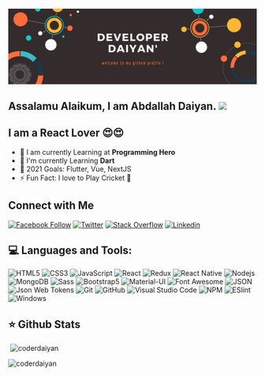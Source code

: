 ![Banner](/assets/bg.png)

<!-- welcome message -->
<h2>Assalamu Alaikum, I am Abdallah Daiyan. <img src="https://media.giphy.com/media/hvRJCLFzcasrR4ia7z/giphy.gif" width="25px"> </h2>

###

## I am a React Lover 😍😍

- 📙 I am currently Learning at **Programming Hero**
- 🌱 I'm currently Learning **Dart**
- 🎯 2021 Goals: Flutter, Vue, NextJS
- ⚡ Fun Fact: I love to Play Cricket 🏏

## Connect with Me

[![Facebook Follow](https://img.shields.io/badge/Facebook-Follow-blue)](https://www.facebook.com/developerdaiyan/)
[![Twitter](https://img.shields.io/badge/Twitter-Follow-blue)](https://twitter.com/DaiyanDeveloper)
[![Stack Overflow](https://img.shields.io/badge/Stack%20Overflow-Questions-orange)](https://stackoverflow.com/users/14914177/coderdaiyan)
[![Linkedin](https://img.shields.io/badge/Linkedin-Connect%20with%20Me-blue)](https://www.linkedin.com/in/abdallah-daiyan/)

## 💻 Languages and Tools:

![HTML5](https://img.shields.io/badge/-HTML5-000000?style=flat&logo=html5&logoColor=ffffff&labelColor=E34F26)
![CSS3](https://img.shields.io/badge/-CSS3-000000?style=flat&logo=css3&logoColor=ffffff&labelColor=1572B6)
![JavaScript](https://img.shields.io/badge/-JavaScript-000000?style=flat&logo=javascript)
![React](https://img.shields.io/badge/-React-000000?style=flat&logo=react)
![Redux](https://img.shields.io/badge/-Redux-000000?style=flat&logo=redux&logoColor=764ABC&labelColor=ffffff)
![React Native](https://img.shields.io/badge/-React%20Native-000000?style=flat&logo=react&labelColor=000000)
![Nodejs](https://img.shields.io/badge/-Nodejs-000000?style=flat&logo=Node.js)
![MongoDB](https://img.shields.io/badge/-MongoDB-000000?style=flat&logo=mongodb&labelColor=ffffff)
![Sass](https://img.shields.io/badge/-Sass-000000?style=flat&logo=sass&logoColor=ffffff&labelColor=%23CC6699)
![Bootstrap5](https://img.shields.io/badge/-Bootstrap-000000?style=flat&logo=bootstrap&logoColor=ffffff&labelColor=563D7C)
![Material-UI](https://img.shields.io/badge/-Material%20UI-000000?style=flat&logo=Material%20UI&logoColor=ffffff&labelColor=0081CB)
![Font Awesome](https://img.shields.io/badge/-font%20awesome-000000?style=flat&logo=font-awesome&logoColor=339AF0&labelColor=ffffff)
![JSON](https://img.shields.io/badge/-JSON-000000?style=flat&logo=JSON&logoColor=000000&labelColor=ffffff)
![Json Web Tokens](https://img.shields.io/badge/-Json%20Web%20Tokens-000000?style=flat&logo=json-web-tokens&logoColor=ffffff&labelColor=000000)
![Git](https://img.shields.io/badge/-Git-000000?style=flat&logo=git&logoColor=F05032&labelColor=ffffff)
![GitHub](https://img.shields.io/badge/-GitHub-000000?style=flat&logo=github&logoColor=000000&labelColor=ffffff)
![Visual Studio Code](https://img.shields.io/badge/-VSCode-000000?style=flat&logo=visual-studio-code&labelColor=007ACC)
![NPM](https://img.shields.io/badge/-npm-000000?style=flat&logo=npm&labelColor=ffffff)
![ESlint](https://img.shields.io/badge/-ESlint-000000?style=flat&logo=ESlint&labelColor=4B32C3)
![Windows](https://img.shields.io/badge/-Windows-000000?style=flat&logo=windows&logoColor=ffffff&labelColor=0078D6)

## ⭐ Github Stats

<p>&nbsp;<img align="center" src="https://github-readme-stats.vercel.app/api?username=coderDaiyan&show_icons=true&theme=cobalt&title_color=3cb480&locale=en" alt="coderdaiyan" /></p>

<p><img align="left" src="https://github-readme-stats.vercel.app/api/top-langs?username=coderDaiyan&show_icons=true&theme=cobalt&title_color=3cb480&locale=en&layout=compact" alt="coderdaiyan" /></p>

